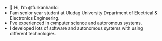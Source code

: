 - 👋 Hi, I’m @furkanhanilci
- I'am senior year student at Uludag University Department of Electrical & Electronics Engineering. 
- I've experienced in computer science and autonomous systems. 
- I developed lots of software and autonomous systems with using different technologies.


<!---
furkanhanilci/furkanhanilci is a ✨ special ✨ repository because its `README.md` (this file) appears on your GitHub profile.
You can click the Preview link to take a look at your changes.
--->
